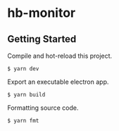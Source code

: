 # hb-monitor

## Getting Started

Compile and hot-reload this project.

```
$ yarn dev
```

Export an executable electron app.

```
$ yarn build
```

Formatting source code.

```
$ yarn fmt
```
